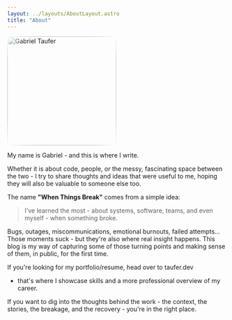 ```yaml
---
layout: ../layouts/AboutLayout.astro
title: "About"
---
```


<img 
    src="https://taufer.dev/profile_pic_small.jpeg"
    alt="Gabriel Taufer"
    width="250"
    style="
        -webkit-mask-image: radial-gradient(circle, rgba(0,0,0,1) 80%, rgba(0,0,0,0) 100%);
        -webkit-mask-repeat: no-repeat;
        -webkit-mask-position: center;
        -webkit-mask-size: cover;
        mask-image: radial-gradient(circle, rgba(0,0,0,1) 80%, rgba(0,0,0,0) 100%);
        mask-repeat: no-repeat;
        mask-position: center;
        mask-size: cover;"
/>

My name is Gabriel - and this is where I write.

Whether it is about code, people, or the messy, fascinating space between the two - I try to share thoughts and ideas that were useful to me, hoping they will also be valuable to someone else too.

The name **"When Things Break"** comes from a simple idea:
> I've learned the most - about systems, software, teams, and even myself - when something broke.

Bugs, outages, miscommunications, emotional burnouts, failed attempts... Those moments suck - but they're also where real insight happens. This blog is my way of capturing some of those turning points and making sense of them, in public, for the first time.

If you're looking for my portfolio/resume, head over to taufer.dev
 - that's where I showcase skills and a more professional overview of my career.

If you want to dig into the thoughts behind the work - the context, the stories, the breakage, and the recovery - you're in the right place. 
